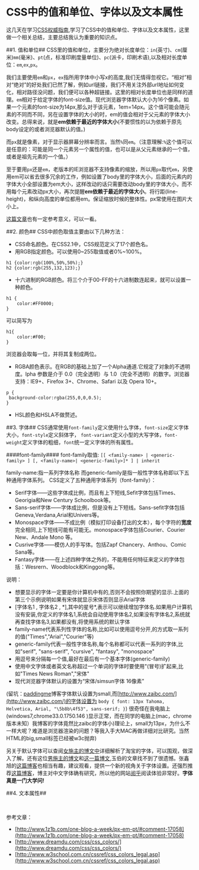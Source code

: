 # CSS中的值和单位、字体以及文本属性


这几天在学习[CSS权威指南](http://www.amazon.cn/CSS%E6%9D%83%E5%A8%81%E6%8C%87%E5%8D%97-%E8%BF%88%E8%80%B6/dp/B0011F5SIC/ref=sr_1_1?ie=UTF8&qid=1399054787&sr=8-1&keywords=css+%E6%9D%83%E5%A8%81%E6%8C%87%E5%8D%97),学习了CSS中的值和单位、字体以及文本属性，这里做一个相关总结，主要总结我认为重要的知识点。

##1. 值和单位##
CSS里的值和单位，主要分为绝对长度单位：`in`(英寸)、`cm`(厘米)`mm`(毫米)、`pt`(点，标准印刷度量单位)、`pc`(派卡，印刷术语),以及相对长度单位：`em`,`ex`,`px`。

我们主要使用`em`和`px`，`ex`指所用字体中小写x的高度,我们无情得忽视它。“相对”相对“绝对”的好处我们已然了解，例如url链接，我们不用关注外部url地址如何变化，相对路径没问题，我们便可以各种超链接。这里的相对长度单位也是同样的道理。`em`相对于给定字体的font-size值。现代浏览器字体默认大小为16个像素。如果一个元素的font-size为14px,那么对于该元素，1em=14px。这个值可能会随元素的不同而不同，另在设置字体的大小的时，em的值会相对于父元素的字体大小改变。总得来说，就是**em依赖于最近的字体大小**(不要惯性的以为依赖于原先body设定的或者浏览器默认的值。)

而`px`就是像素，对于显示器屏幕分辨率而言。当然`%`同`em`。（注意理解:`%`这个值可以是任意的：可能是同一个元素另一个属性的值，也可以是从父元素继承的一个值，或者是祖先元素的一个值。）


至于要用`px`还是`em`，老版本的IE浏览器不支持像素的缩放，所以用`px`取代`em`，另使用em可以省去很多冗余的工作，例如设置了body里的字体大小，后面的元素内的字体大小全部设置为em大小，这样改动的话只需要改动body里的字体大小，而不用每个元素改动px大小，再次提醒**em依赖于最近的字体大小**。将行距(line-height)，和纵向高度的单位都用em。保证缩放时候的整体性。px常使用在图片大小上。

[这篇文章](http://blog.alphatr.com/em-and-px-in-css.html)也有一定参考意义，可以一看。

##2. 颜色##
CSS中颜色取值主要由以下几种方法：

* CSS命名颜色。在CSS2.1中，CSS规范定义了17个颜色名。
* 用RGB指定颜色。可以使用0~255取值或者0%~100%。

```
h1 {color:rgb(100%,50%,50%);}
h2 {color:rgb(255,132,123);}
```
* 十六进制的RGB颜色。将三个介于00-FF的十六进制数连起来，就可以设置一种颜色。
```
h1 {
	color:#FF0000;
}
```
可以简写为
```
h1{
	color:#F00;
}
```
浏览器会取每一位，并将其复制成两位。
* RGBA颜色表示。在RGB的基础上加了一个Alpha通道.它规定了对象的不透明度。lpha 参数是介于 0.0（完全透明）与 1.0（完全不透明）的数字。浏览器支持：IE9+、Firefox 3+、Chrome、Safari 以及 Opera 10+。
```
p {
 background-color:rgba(255,0,0,0.5);
}
```
* HSL颜色和HSLA不做赘述。

##3. 字体##
CSS通常使用`font-family`定义使用什么字体，`font-size`定义字体大小，`font-style`定义斜体字，
`font-variant`定义小型的大写字体，`font-weight`定义字体的粗细，`font`统一定义字体的所有属性。


####font-family####
   font-family取值: `[[ <family-name> | <generic-family> ] [, <family-name>| <generic-family>]* ] | inherit`

 family-name:指一系列字体名称
 而generic-family是指一般性字体名称即以下五种通用字体系列。
CSS定义了五种通用字体系列（font-family）：

 + Serif字体——这些字体成比例，而且有上下短线,Sefit字体包括Times、Georigia和New Century Schoolbook等。
 + Sans-serif字体——字体成比例，但是没有上下短线。Sans-sefit字体包括Geneva,Verdana,Arial和Univers等。
 + Monospace字体——不成比例（模拟打印设备打出的文本），每个字符的**宽度**完全相同,上下短线可能有可能无。monospace字体包括Courier、Courier New、Andale Mono 等。
 + Cusrive字体——模仿人的手写体。包括Zapf Chancery、Anthou、Comic Sana等。
 + Fantasy字体——在上述四种字体之外的，不能用任何特征来定义的字体包括：Wesrern、Woodblock和Kinggong等。

说明：

* 想要显示的字体一定要是你计算机中有的,否则不会按照你期望的显示.上面的第三个示例说明如果有宋体就显示宋体否则显示Arial字体
* [字体名1 , 字体名2 , \*],其中的星号\*,表示可以继续增加字体名.如果用户计算机没有安装,你定义的字体名1,系统会自动使用字体名2,如果没有字体名2,系统就再查找字体名3,如果都没有,将使用系统的默认字体
* family-name代表系列性字体的名称,比如可以使用逗号分开,的方式取一系列的值("Times","Arial","Courier"等)
* generic-family代表一般性字体名称,每个名称都可以代表一系列的字体,比如"serif", "sans-serif", "cursive", "fantasy", "monospace"
* 用逗号来分隔每一个值,最好在最后有一个基本字体(generic-family)
* 使用中文字体或者英文名称超过一个单词的字体时要使用"(冒号)扩起来,比如"Times News Roman","宋体"
* 现代浏览器字体默认的设置为“宋体/simsun字体 16像素”

(留坑：[paddingme](http://padding.me)博客字体默认设置为small,而[http://www.zaibc.com/](http://www.zaibc.com/)的字体设置为
`body {
font: 13px Tahoma, Helvetica, Arial, "\5b8b\4f53", sans-serif;
}`) 很奇怪在我电脑上(windows7,chrome33.0.1750.146 )显示正常，而在同学的电脑上(mac，chrome版本未知）我博客的字体竟然比zaibc的字体小)理论上，small为13px，为什么不一样大呢？难道是浏览器渲染的问题？等我入手大MAC再做详细对比研究。当然HTML的big,small标签已经被w3c抛弃)

另关于默认字体可以查阅[女施主的博文中](http://saibeixuer.blog.163.com/blog/static/74770377201075111628356/)详细解析了淘宝的字体，可以围观，做深入了解。还有这位[男施主的博文](http://www.iyunlu.com/view/css-xhtml/default-web-font-style-1.html)和[这一篇博文](http://iyunlu.com/view/css-xhtml/default-web-font-style-2html.html),玉伯的文章找不到了很遗憾。张鑫旭的[这篇博客](http://www.zhangxinxu.com/wordpress/?p=874)也相当有趣，建议观看，提供一个新的视角关于字体设置。还强烈推荐[这篇博客](http://lepture.com/zh/2014/chinese-fonts-and-yue-css)，博主对中文字体确有研究，所以他的网站[阅乎](http://yuehu.io)阅读体验非常好。**字体真是一门大学问!**


##4. 文本属性##



<br>

参考文章：

+ [http://www.1z1b.com/one-blog-a-week/px-em-pt/#comment-17058](http://www.1z1b.com/one-blog-a-week/px-em-pt/#comment-17058)
+ [http://www.dreamdu.com/css/css_colors/](http://www.dreamdu.com/css/css_colors/)
+ [http://www.w3school.com.cn/cssref/css_colors_legal.asp](http://www.w3school.com.cn/cssref/css_colors_legal.asp)
